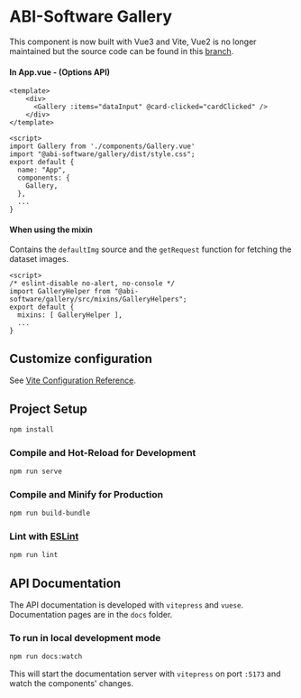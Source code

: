# ABI-Software Gallery

This component is now built with Vue3 and Vite, Vue2 is no longer maintained but the source code can be found in this [branch](https://github.com/ABI-Software/mapcore-gallery/tree/Vue-2).

#### In App.vue - (Options API)
```
<template>
    <div>
      <Gallery :items="dataInput" @card-clicked="cardClicked" />
    </div>
</template>

<script>
import Gallery from './components/Gallery.vue'
import "@abi-software/gallery/dist/style.css";
export default {
  name: "App",
  components: {
    Gallery,
  },
  ...
}
```

#### When using the mixin
Contains the `defaultImg` source and the `getRequest` function for fetching the dataset images.
```
<script>
/* eslint-disable no-alert, no-console */
import GalleryHelper from "@abi-software/gallery/src/mixins/GalleryHelpers";
export default {
  mixins: [ GalleryHelper ],
  ...
}
```

## Customize configuration

See [Vite Configuration Reference](https://vitejs.dev/config/).

## Project Setup

```sh
npm install
```

### Compile and Hot-Reload for Development

```sh
npm run serve
```

### Compile and Minify for Production

```sh
npm run build-bundle
```

### Lint with [ESLint](https://eslint.org/)

```sh
npm run lint
```

## API Documentation

The API documentation is developed with `vitepress` and `vuese`. Documentation pages are in the `docs` folder.

### To run in local development mode
```bash
npm run docs:watch
```

This will start the documentation server with `vitepress` on port `:5173` and watch the components' changes.
